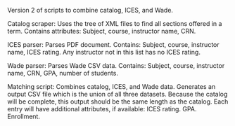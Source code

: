 Version 2 of scripts to combine catalog, ICES, and Wade.

Catalog scraper:
Uses the tree of XML files to find all sections offered in a term.
Contains attributes: Subject, course, instructor name, CRN.

ICES parser:
Parses PDF document.
Contains: Subject, course, instructor name, ICES rating.
    Any instructor not in this list has no ICES rating.

Wade parser:
Parses Wade CSV data.
Contains: Subject, course, instructor name, CRN, GPA, number of students.

Matching script:
Combines catalog, ICES, and Wade data.
Generates an output CSV file which is the union of all three datasets.
    Because the catalog will be complete, this output should be the same length as the catalog.
Each entry will have additional attributes, if available:
    ICES rating.
    GPA.
    Enrollment.
